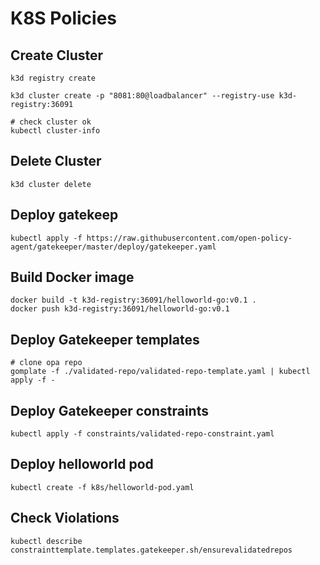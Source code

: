 # K8S Policies



## Create Cluster

```
k3d registry create

k3d cluster create -p "8081:80@loadbalancer" --registry-use k3d-registry:36091 

# check cluster ok
kubectl cluster-info
```

## Delete Cluster 

```
k3d cluster delete
```

## Deploy gatekeep

```
kubectl apply -f https://raw.githubusercontent.com/open-policy-agent/gatekeeper/master/deploy/gatekeeper.yaml
```

## Build Docker image

```
docker build -t k3d-registry:36091/helloworld-go:v0.1 .
docker push k3d-registry:36091/helloworld-go:v0.1
```

## Deploy Gatekeeper templates

```
# clone opa repo 
gomplate -f ./validated-repo/validated-repo-template.yaml | kubectl apply -f -
```

## Deploy Gatekeeper constraints

```
kubectl apply -f constraints/validated-repo-constraint.yaml
```

## Deploy helloworld pod

```
kubectl create -f k8s/helloworld-pod.yaml
```

## Check Violations

```
kubectl describe constrainttemplate.templates.gatekeeper.sh/ensurevalidatedrepos
```
